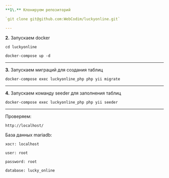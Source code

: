 ```yaml
---
**1\.** Клонируем репозиторий

`git clone git@github.com:WebCodim/luckyonline.git`

---
```

**2\.** Запускаем docker

`cd luckyonline`

`docker-compose up -d`

---
**3\.** Запускаем миграций для создания таблиц

`docker-compose exec luckyonline_php php yii migrate`

---
**4\.** Запускаем команду seeder для заполнения таблиц

`docker-compose exec luckyonline_php php yii seeder`

---
Проверяем: 

`http://localhost/`

База данных mariadb:
```
хост: localhost

user: root

password: root

database: lucky_online
```
